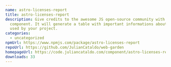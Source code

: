 ```yaml
---
name: astro-licenses-report
title: astro-licenses-report
description: Give credits to the awesome JS open-source community with this
  component. It will generate a table with important informations about packages
  used by your project.
categories:
  - uncategorized
npmUrl: https://www.npmjs.com/package/astro-licenses-report
repoUrl: https://github.com/JulianCataldo/web-garden
homepageUrl: https://code.juliancataldo.com/component/astro-licenses-report
downloads: 33
---
```

